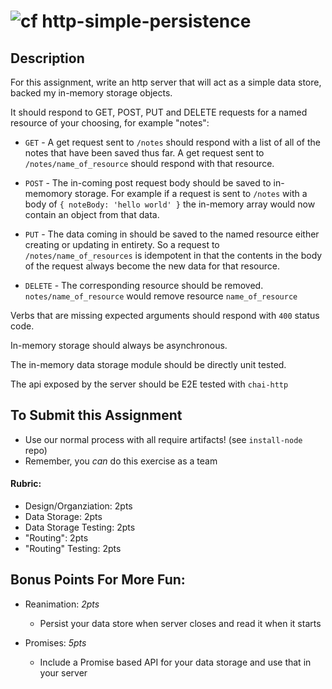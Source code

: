 ![cf](http://i.imgur.com/7v5ASc8.png) http-simple-persistence
====

## Description

For this assignment, write an http server that will act as 
a simple data store, backed my in-memory storage objects. 

It should respond to GET, POST, PUT and DELETE requests for a named resource of your choosing, for example "notes":

* `GET` - A get request sent to `/notes` should respond with a list of all
of the notes that have been saved thus far. A get request sent to 
`/notes/name_of_resource` should respond with that resource.

* `POST` - The in-coming post request body should be saved 
to in-memomory storage. For example if a request 
is sent to `/notes` with a body of `{ noteBody: 'hello world' }` the in-memory array
would now contain an object from that data.

* `PUT` - The data coming in should be saved to the named resource either
creating or updating in entirety. So a request to `/notes/name_of_resources`
is idempotent in that the contents in the body of the request always become
the new data for that resource.

* `DELETE` - The corresponding resource should be removed. `notes/name_of_resource`
would remove resource `name_of_resource`

Verbs that are missing expected arguments should respond with `400` status code.

In-memory storage should always be asynchronous.

The in-memory data storage module should be directly unit tested.

The api exposed by the server should be E2E tested with `chai-http`

## To Submit this Assignment

* Use our normal process with all require artifacts! (see `install-node` repo)
* Remember, you _can_ do this exercise as a team

#### Rubric:
* Design/Organziation: 2pts
* Data Storage: 2pts
* Data Storage Testing: 2pts
* "Routing": 2pts
* "Routing" Testing: 2pts

## Bonus Points For More Fun:

* Reanimation: *2pts* 
	* Persist your data store when server closes and read it when it starts
	
* Promises: *5pts* 
	* Include a Promise based API for your data storage and use that in your server 
